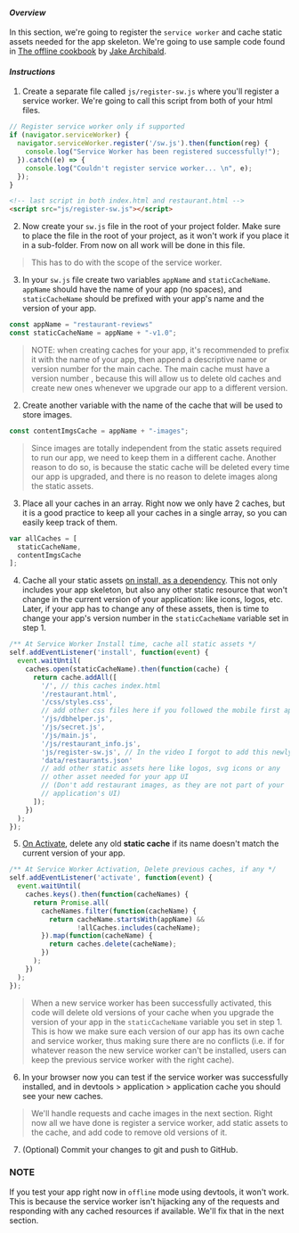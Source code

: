 #### _Overview_

In this section, we're going to register the `service worker` and cache static assets needed for the app skeleton. We're going to use sample code found in [The offline cookbook](https://developers.google.com/web/fundamentals/instant-and-offline/offline-cookbook/) by [Jake Archibald](https://developers.google.com/web/resources/contributors/jakearchibald).

#### _Instructions_

1. Create a separate file called `js/register-sw.js` where you'll register a service worker. We're going to call this script from both of your html files.

```javascript
// Register service worker only if supported
if (navigator.serviceWorker) {
  navigator.serviceWorker.register('/sw.js').then(function(reg) {
    console.log("Service Worker has been registered successfully!");
  }).catch((e) => {
    console.log("Couldn't register service worker... \n", e);
  });
}
```
```html
<!-- last script in both index.html and restaurant.html -->
<script src="js/register-sw.js"></script>
```

2. Now create your `sw.js` file in the root of your project folder. Make sure to place the file in the root of your project, as it won't work if you place it in a sub-folder. From now on all work will be done in this file.
> This has to do with the scope of the service worker.

3. In your `sw.js` file create two variables `appName` and `staticCacheName`. `appName` should have the name of your app (no spaces), and `staticCacheName` should be prefixed with your app's name and the version of your app.
```javascript
const appName = "restaurant-reviews"
const staticCacheName = appName + "-v1.0";
```
> NOTE: when creating caches for your app, it's recommended to prefix it with the name of your app, then append a descriptive name or version number for the main cache. The main cache must have a version number , because this will allow us to delete old caches and create new ones whenever we upgrade our app to a different version.

2. Create another variable with the name of the cache that will be used to store images. 
```javascript
const contentImgsCache = appName + "-images";
```
> Since images are totally independent from the static assets required to run our app, we need to keep them in a different cache. Another reason to do so, is because the static cache will be deleted every time our app is upgraded, and there is no reason to delete images along the static assets.

3. Place all your caches in an array. Right now we only have 2 caches, but it is a good practice to keep all your caches in a single array, so you can easily keep track of them.
```javascript
var allCaches = [
  staticCacheName,
  contentImgsCache
];
```

4. Cache all your static assets [on install, as a dependency](https://developers.google.com/web/fundamentals/instant-and-offline/offline-cookbook/#on-install-as-dependency). This not only includes your app skeleton, but also any other static resource that won't change in the current version of your application: like icons, logos, etc. Later, if your app has to change any of these assets, then is time to change your app's version number in the `staticCacheName` variable set in step 1.
```javascript
/** At Service Worker Install time, cache all static assets */
self.addEventListener('install', function(event) {
  event.waitUntil(
    caches.open(staticCacheName).then(function(cache) {
      return cache.addAll([
        '/', // this caches index.html
        '/restaurant.html',
        '/css/styles.css',
        // add other css files here if you followed the mobile first approach
        '/js/dbhelper.js',
        '/js/secret.js',
        '/js/main.js',
        '/js/restaurant_info.js',
        'js/register-sw.js', // In the video I forgot to add this newly created file
        'data/restaurants.json'
        // add other static assets here like logos, svg icons or any
        // other asset needed for your app UI 
        // (Don't add restaurant images, as they are not part of your
        // application's UI)
      ]);
    })
  );
});
```

5. [On Activate](https://developers.google.com/web/fundamentals/instant-and-offline/offline-cookbook/#on-activate), delete any old **static cache** if its name doesn't match the current version of your app. 

```javascript
/** At Service Worker Activation, Delete previous caches, if any */
self.addEventListener('activate', function(event) {
  event.waitUntil(
    caches.keys().then(function(cacheNames) {
      return Promise.all(
        cacheNames.filter(function(cacheName) {
          return cacheName.startsWith(appName) &&
                 !allCaches.includes(cacheName);
        }).map(function(cacheName) {
          return caches.delete(cacheName);
        })
      );
    })
  );
});
```

> When a new service worker has been successfully activated, this code will delete old versions of your cache when you upgrade the version of your app in the `staticCacheName` variable you set in step 1. This is how we make sure each version of our app has its own cache and service worker, thus making sure there are no conflicts (i.e. if for whatever reason the new service worker can't be installed, users can keep the previous service worker with the right cache).

6. In your browser now you can test if the service worker was successfully installed, and in devtools > application > application cache you should see your new caches. 
> We'll handle requests and cache images in the next section. Right now all we have done is register a service worker, add static assets to the cache, and add code to remove old versions of it.

7. (Optional) Commit your changes to git and push to GitHub.

### NOTE

If you test your app right now in `offline` mode using devtools, it won't work. This is because the service worker isn't hijacking any of the requests and responding with any cached resources if available. We'll fix that in the next section.
